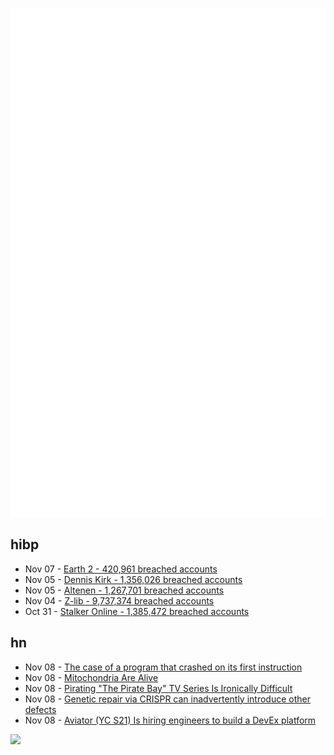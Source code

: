 ![Metrics](https://raw.githubusercontent.com/phixion/phixion/master/metrics.svg)

## hibp

<!--
for https://github.com/phixion/phixion/blob/main/.github/workflows/feeds.yml
-->
<!--START_SECTION:haveibeenpwnd-->
- Nov 07 - [Earth 2 - 420,961 breached accounts](https://haveibeenpwned.com/PwnedWebsites#Earth2)
- Nov 05 - [Dennis Kirk - 1,356,026 breached accounts](https://haveibeenpwned.com/PwnedWebsites#DennisKirk)
- Nov 05 - [Altenen - 1,267,701 breached accounts](https://haveibeenpwned.com/PwnedWebsites#Altenen)
- Nov 04 - [Z-lib - 9,737,374 breached accounts](https://haveibeenpwned.com/PwnedWebsites#ZLib)
- Oct 31 - [Stalker Online - 1,385,472 breached accounts](https://haveibeenpwned.com/PwnedWebsites#StalkerOnline)
<!--END_SECTION:haveibeenpwnd-->

## hn

<!--
for https://github.com/phixion/phixion/blob/main/.github/workflows/feeds.yml
-->
<!--START_SECTION:hn-->
- Nov 08 - [The case of a program that crashed on its first instruction](https://devblogs.microsoft.com/oldnewthing/20241108-00/?p=110490)
- Nov 08 - [Mitochondria Are Alive](https://www.asimov.press/p/mitochondria)
- Nov 08 - [Pirating "The Pirate Bay" TV Series Is Ironically Difficult](https://torrentfreak.com/pirating-the-pirate-bay-tv-series-is-ironically-difficult-241108/)
- Nov 08 - [Genetic repair via CRISPR can inadvertently introduce other defects](https://phys.org/news/2024-11-genetic-crispr-inadvertently-defects.html)
- Nov 08 - [Aviator (YC S21) Is hiring engineers to build a DevEx platform](https://www.ycombinator.com/companies/aviator/jobs/2fmcI6d-software-engineer-fullstack)
<!--END_SECTION:hn-->

<!--
for https://yhype.me
-->
![](https://hit.yhype.me/github/profile?user_id=13013670)

